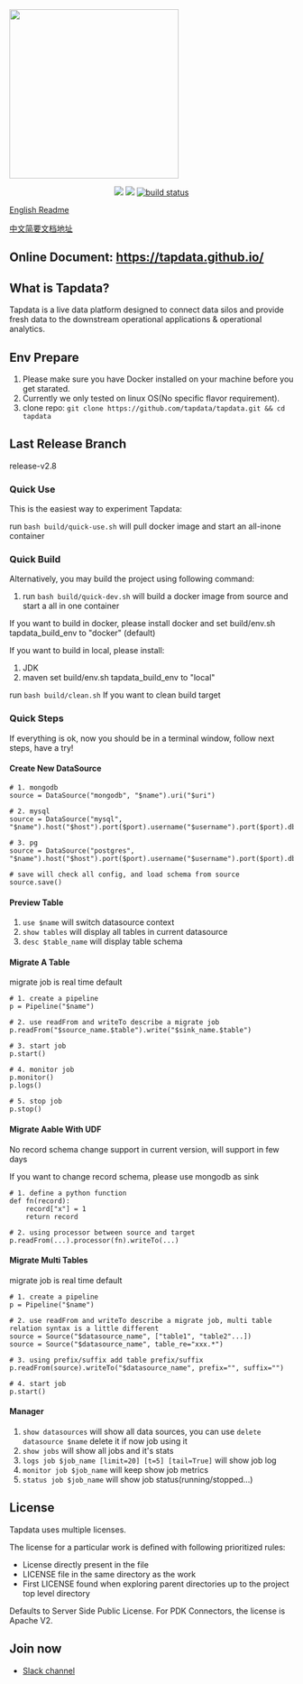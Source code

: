 <img src="https://github.com/tapdata/tapdata-private/raw/master/assets/logo-orange-grey-bar.png" width="300px"/>
<p align="center">
    <a href="https://github.com/tapdata/tapdata/graphs/contributors" alt="Contributors">
        <img src="https://img.shields.io/github/contributors/tapdata/tapdata" /></a>
    <a href="https://github.com/tapdata/tapdata/pulse" alt="Activity">
        <img src="https://img.shields.io/github/commit-activity/m/tapdata/tapdata" /></a>
    <a href="https://tapdata.github.io/tapdata">
        <img src="https://github.com/tapdata/tapdata/actions/workflows/docker-image.yml/badge.svg" alt="build status"></a>
</p>

[English Readme](https://github.com/tapdata/tapdata/blob/master/README.md)

[中文简要文档地址](https://github.com/tapdata/tapdata/blob/master/README.zh-CN.md)

## Online Document: https://tapdata.github.io/
## What is Tapdata?
Tapdata is a live data platform designed to connect data silos and provide fresh data to the downstream operational applications & operational analytics. 

## Env Prepare
1. Please make sure you have Docker installed on your machine before you get starated. 
2. Currently we only tested on linux OS(No specific flavor requirement).
3. clone repo: `git clone https://github.com/tapdata/tapdata.git && cd tapdata`

## Last Release Branch
release-v2.8

 
### Quick Use
This is the easiest way to experiment Tapdata:

  run `bash build/quick-use.sh` will pull docker image and start an all-inone container


### Quick Build
Alternatively, you may build the project using following command: 

1. run `bash build/quick-dev.sh` will build a docker image from source and start a all in one container

If you want to build in docker, please install docker and set build/env.sh tapdata_build_env to "docker" (default)

If you want to build in local, please install:
1. JDK
2. maven
set build/env.sh tapdata_build_env to "local"

run `bash build/clean.sh` If you want to clean build target

### Quick Steps

If everything is ok, now you should be in a terminal window, follow next steps, have a try!

#### Create New DataSource
```
# 1. mongodb
source = DataSource("mongodb", "$name").uri("$uri")

# 2. mysql
source = DataSource("mysql", "$name").host("$host").port($port).username("$username").port($port).db("$db")

# 3. pg
source = DataSource("postgres", "$name").host("$host").port($port).username("$username").port($port).db("$db").schema("$schema").logPluginName("wal2json")

# save will check all config, and load schema from source
source.save()
```

#### Preview Table
1. `use $name` will switch datasource context
2. `show tables` will display all tables in current datasource
3. `desc $table_name` will display table schema

#### Migrate A Table
migrate job is real time default
```
# 1. create a pipeline
p = Pipeline("$name")

# 2. use readFrom and writeTo describe a migrate job
p.readFrom("$source_name.$table").write("$sink_name.$table")

# 3. start job
p.start()

# 4. monitor job
p.monitor()
p.logs()

# 5. stop job
p.stop()
```

#### Migrate Aable With UDF
No record schema change support in current version, will support in few days

If you want to change record schema, please use mongodb as sink
```
# 1. define a python function
def fn(record):
    record["x"] = 1
    return record

# 2. using processor between source and target
p.readFrom(...).processor(fn).writeTo(...)
```

#### Migrate Multi Tables
migrate job is real time default

```
# 1. create a pipeline
p = Pipeline("$name")

# 2. use readFrom and writeTo describe a migrate job, multi table relation syntax is a little different
source = Source("$datasource_name", ["table1", "table2"...])
source = Source("$datasource_name", table_re="xxx.*")

# 3. using prefix/suffix add table prefix/suffix
p.readFrom(source).writeTo("$datasource_name", prefix="", suffix="")

# 4. start job
p.start()
```

#### Manager
1. `show datasources` will show all data sources, you can use `delete datasource $name` delete it if now job using it
2. `show jobs` will show all jobs and it's stats
3. `logs job $job_name [limit=20] [t=5] [tail=True]` will show job log
4. `monitor job $job_name` will keep show job metrics
5. `status job $job_name` will show job status(running/stopped...)

## License


Tapdata uses multiple licenses.

The license for a particular work is defined with following prioritized rules:

- License directly present in the file
- LICENSE file in the same directory as the work
- First LICENSE found when exploring parent directories up to the project top level directory

Defaults to Server Side Public License. For PDK Connectors, the license is Apache V2.

## Join now
- [Slack channel](https://join.slack.com/t/tapdatacommunity/shared_invite/zt-1biraoxpf-NRTsap0YLlAp99PHIVC9eA)
